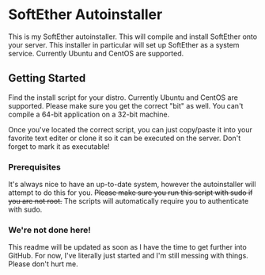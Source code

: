 # SoftEther Autoinstaller

This is my SoftEther autoinstaller. This will compile and install SoftEther onto your server. This installer in particular will set up SoftEther as a system service. Currently Ubuntu and CentOS are supported.

## Getting Started

Find the install script for your distro. Currently Ubuntu and CentOS are supported. Please make sure you get the correct "bit" as well. You can't compile a 64-bit application on a 32-bit machine.

Once you've located the correct script, you can just copy/paste it into your favorite text editer or clone it so it can be executed on the server. Don't forget to mark it as executable!

### Prerequisites

It's always nice to have an up-to-date system, however the autoinstaller will attempt to do this for you. ~~Please make sure you run this script with sudo if you are not root.~~ The scripts will automatically require you to authenticate with sudo.

### We're not done here!

This readme will be updated as soon as I have the time to get further into GitHub. For now, I've literally just started and I'm still messing with things. Please don't hurt me.
